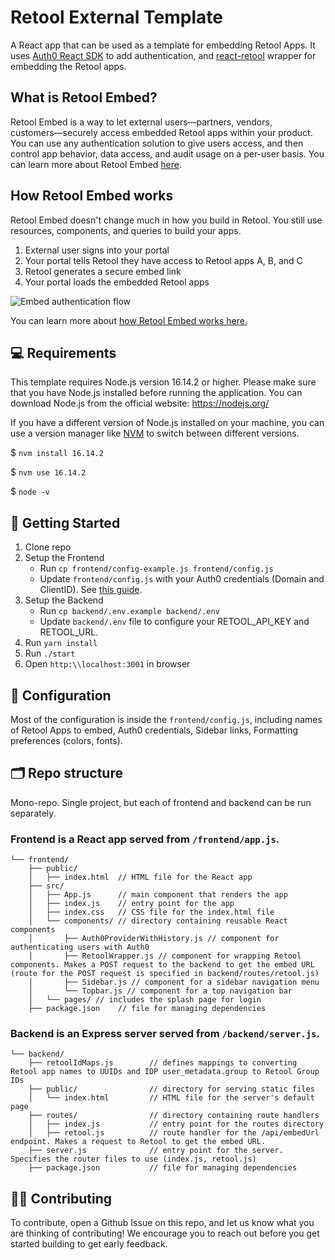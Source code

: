 # Retool External Template

A React app that can be used as a template for embedding Retool Apps. It uses [Auth0 React SDK](https://auth0.github.io/auth0-react/) to add authentication, and [react-retool](https://www.npmjs.com/package/react-retool) wrapper for embedding the Retool apps. 

## What is Retool Embed?
Retool Embed is a way to let external users––partners, vendors, customers––securely access embedded Retool apps within your product. You can use any authentication solution to give users access, and then control app behavior, data access, and audit usage on a per-user basis. You can learn more about Retool Embed [here](https://docs.retool.com/docs/embed-retool-apps).

## How Retool Embed works
Retool Embed doesn't change much in how you build in Retool. You still use resources, components, and queries to build your apps.

1. External user signs into your portal
2. Your portal tells Retool they have access to Retool apps A, B, and C
3. Retool generates a secure embed link
4. Your portal loads the embedded Retool apps

![Embed authentication flow](https://d3399nw8s4ngfo.cloudfront.net/docs/856194b2-a71a-4da6-a5a4-b3fd6225d835.png)

You can learn more about [how Retool Embed works here.](https://docs.retool.com/docs/retool-embed#how-retool-embed-works)

## 💻 Requirements

This template requires Node.js version 16.14.2 or higher. Please make sure that you have Node.js installed before running the application. You can download Node.js from the official website: https://nodejs.org/

If you have a different version of Node.js installed on your machine, you can use a version manager like [NVM](https://github.com/nvm-sh/nvm#installing-and-updating) to switch between different versions. 

$ `nvm install 16.14.2`

$ `nvm use 16.14.2`

$ `node -v`

## 🚀 Getting Started

1. Clone repo
2. Setup the Frontend
    - Run `cp frontend/config-example.js frontend/config.js` 
    - Update `frontend/config.js` with your Auth0 credentials (Domain and ClientID). See [this guide](https://auth0.com/docs/quickstart/spa/react#configure-auth0).
3. Setup the Backend
    - Run `cp backend/.env.example backend/.env` 
    - Update `backend/.env` file to configure your RETOOL_API_KEY and RETOOL_URL.
4. Run `yarn install`
5. Run `./start`
6. Open `http:\\localhost:3001` in browser

## 🔧 Configuration
Most of the configuration is inside the `frontend/config.js`, including names of Retool Apps to embed, Auth0 credentials, Sidebar links, Formatting preferences (colors, fonts). 

## 🗂️ Repo structure
Mono-repo. Single project, but each of frontend and backend can be run separately.

### Frontend is a React app served from `/frontend/app.js`.

```
└── frontend/
    ├── public/
    │   ├── index.html  // HTML file for the React app
    ├── src/
    │   ├── App.js      // main component that renders the app
    │   ├── index.js    // entry point for the app
    │   ├── index.css   // CSS file for the index.html file
    │   └── components/ // directory containing reusable React components
    │       ├── Auth0ProviderWithHistory.js // component for authenticating users with Auth0
    │       ├── RetoolWrapper.js // component for wrapping Retool components. Makes a POST request to the backend to get the embed URL (route for the POST request is specified in backend/routes/retool.js)
    │       ├── Sidebar.js // component for a sidebar navigation menu
    │       └── Topbar.js // component for a top navigation bar
    │   └── pages/ // includes the splash page for login    
    ├── package.json    // file for managing dependencies
```

### Backend is an Express server served from `/backend/server.js`.

```
└── backend/
    ├── retoolIdMaps.js        // defines mappings to converting Retool app names to UUIDs and IDP user_metadata.group to Retool Group IDs
    ├── public/                // directory for serving static files
    │   └── index.html         // HTML file for the server's default page
    ├── routes/                // directory containing route handlers
    │   ├── index.js           // entry point for the routes directory
    │   ├── retool.js          // route handler for the /api/embedUrl endpoint. Makes a request to Retool to get the embed URL.
    ├── server.js              // entry point for the server. Specifies the router files to use (index.js, retool.js)
    ├── package.json           // file for managing dependencies
```

## 👩‍💻 Contributing

To contribute, open a Github Issue on this repo, and let us know what you are thinking of contributing! We encourage you to reach out before you get started building to get early feedback.

